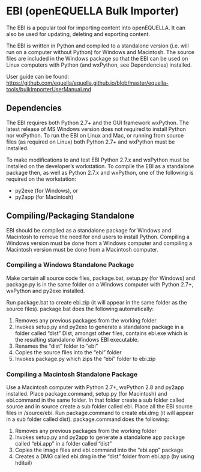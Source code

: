 # EBI (openEQUELLA Bulk Importer)
The EBI is a popular tool for importing content into openEQUELLA. It can also be used for updating, deleting and exporting content.

The EBI is written in Python and compiled to a standalone version (i.e. will run on a computer without Python) for Windows and Macintosh. The source files are included in the Windows package so that the EBI can be used on Linux computers with Python (and wxPython, see Dependencies) installed.

User guide can be found:  https://github.com/equella/equella.github.io/blob/master/equella-tools/bulkImporterUserManual.md

## Dependencies
The EBI requires both Python 2.7+ and the GUI framework wxPython.
The latest release of MS Windows version does not required to install Python nor wxPython.
To run the EBI on Linux and Mac, or running from source files (as required on Linux) both Python 2.7+ and wxPython must be installed.

To make modifications to and test EBI Python 2.7.x and wxPython must be installed on the developer’s workstation. To compile the EBI as a standalone package then, as well as Python 2.7.x and wxPython, one of the following is required on the workstation:
* py2exe (for Windows), or
* py2app (for Macintosh)

## Compiling/Packaging Standalone
EBI should be compiled as a standalone package for Windows and Macintosh to remove the need for end users to install Python. Compiling a Windows version must be done from a Windows computer and compiling a Macintosh version must be done from a Macintosh computer.

### Compiling a Windows Standalone Package
Make certain all source code files, package.bat, setup.py (for Windows) and package.py is in the same folder on a Windows computer with Python 2.7+, wxPython and py2exe installed.

Run package.bat to create ebi.zip (it will appear in the same folder as the source files).
package.bat does the following automatically:
1.	Removes any previous packages from the working folder
2.	 Invokes setup.py and py2exe to generate a standalone package in a folder called “dist” Dist, amongst other files, contains ebi.exe which is the resulting standalone Windows EBI executable.
3.	Renames the “dist” folder to “ebi”
4.	Copies the source files into the “ebi” folder
5.	Invokes package.py which zips the “ebi” folder to ebi.zip

### Compiling a Macintosh Standalone Package
Use a Macintosh computer with Python 2.7+, wxPython 2.8 and py2app installed. Place package.command, setup.py (for Macintosh) and ebi.command in the same folder. In that folder create a sub folder called source and in source create a sub folder called ebi. Place all the EBI source files in /source/ebi.
Run package.command to create ebi.dmg (it will appear in a sub folder called dist).
package.command does the following:
1.	Removes any previous packages from the working folder
2.	Invokes setup.py and py2app to generate a standalone app package called “ebi.app” in a folder called “dist”
3.	Copies the image files and ebi.command into the “ebi.app” package
4.	Creates a DMG called ebi.dmg in the “dist” folder from ebi.app (by using hdituil)
